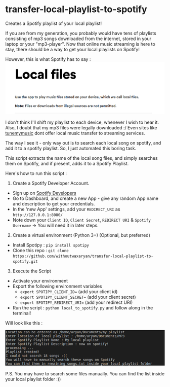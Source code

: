 # transfer-local-playlist-to-spotify
Creates a Spotify playlist of your local playlist!

If you are from my generation, you probably would have tens of playlists consisting of mp3 songs downloaded from the internet, stored in your laptop or your "mp3-player". Now that online music streaming is here to stay, there should be a way to get your local playlists on Spotify!

However, this is what Spotify has to say : 
![Spotify Documents](Images/spotify1.png)

I don't think I'll shift my playlist to each device, whenever I wish to hear it. Also, I doubt that my mp3 files were legally downloaded :/
Even sites like [tunemymusic](tunemymusic.com) dont offer local music transfer to streaming services.

The way I see it - only way out is to search each local song on spotify, and add it to a spotify playlist. 
So, I just automated this boring task.

This script extracts the name of the local song files, and simply searches them on Spotify, and if present, adds it to a Spotify Playlist.

Here's how to run this script : 

1. Create a Spotify Developer Account.
  - Sign up on [Spotify Developers](https://developer.spotify.com/)
  - Go to Dashboard, and create a new App - give any random App name and description to get your credentials.
  - In the 'new App' settings, add your `REDIRECT_URI` as `http://127.0.0.1:8080/`
  - Note down your `Client ID`, `Client Secret`, `REDIRECT URI` & `Spotify Username` -> You will need it in later steps.
  
2. Create a virtual environment (Python 3+)  (Optional, but preferred)
  - Install Spotipy : `pip install spotipy`
  - Clone this repo : `git clone https://github.com/withoutwaxaryan/transfer-local-playlist-to-spotify.git`
  
3. Execute the Script
  - Activate your environment
  - Export the following environment variables
      - `export SPOTIPY_CLIENT_ID=` (add your client id)
      - `export SPOTIPY_CLIENT_SECRET=` (add your client secret)
      - `export SPOTIPY_REDIRECT_URI=` (add your redirect URI)
   - Run the script : `python local_to_spotify.py` and follow along in the terminal!
   
   Will look like this : 
   
   ![Output](Images/spotify2.png)
   
   P.S. You may have to search some files manually. You can find the list inside your local playlist folder :))
